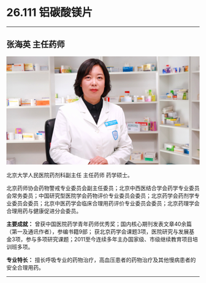 # 26.111 铝碳酸镁片

---

## 张海英 主任药师

![1685159307271](image/c26_111/1685159307271.png)

北京大学人民医院药剂科副主任 主任药师 药学硕士。

北京药师协会药物警戒专业委员会副主任委员；北京中西医结合学会药学专业委员会常务委员；中国研究型医院学会药物评价专业委员会委员；北京药学会药剂学专业委员会委员；北京中医药学会临床合理用药评价专业委员会委员；北京药理学会合理用药与健康促进分会委员。

**主要成就：** 曾获中国医院药学青年药师优秀奖；国内核心期刊发表文章40余篇（第一及通讯作者），参编书籍9部； 获北京药学会课题3项，医院研究与发展基金3项，参与多项研究课题；2011至今连续多年主办国家级、市级继续教育项目培训班多项。

**专业特长：** 擅长呼吸专业的药物治疗，高血压患者的药物治疗及其他慢病患者的安全合理用药。

---

